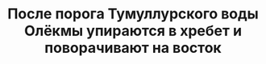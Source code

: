 ---
title: После порога Тумуллурского воды Олёкмы упираются в хребет и поворачивают на восток
location: Река Олёкма. Олёкминский улус, республика Саха (Якутия), Россия
tags: [fav]
---